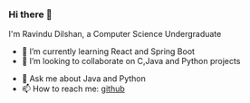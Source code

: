 ### Hi there 👋

I'm Ravindu Dilshan, a Computer Science Undergraduate
<!--
**ravdsn/ravdsn** is a ✨ _special_ ✨ repository because its `README.md` (this file) appears on your GitHub profile.

Here are some ideas to get you started:

- 🔭 I’m currently working on ...
-->

- 🌱 I’m currently learning React and Spring Boot
- 👯 I’m looking to collaborate on C,Java and Python projects
<!--- 🤔 I’m looking for help with ...-->
- 💬 Ask me about Java and Python
- 📫 How to reach me: [github](https://github.com/ravdsn)
<!--
- 😄 Pronouns: ...
- ⚡ Fun fact: ...
-->
